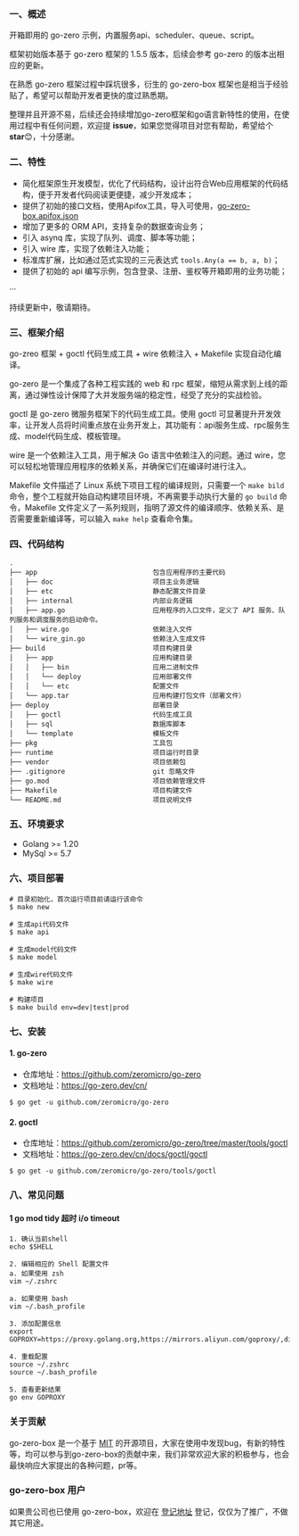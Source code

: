 ### 一、概述

开箱即用的 go-zero 示例，内置服务api、scheduler、queue、script。

框架初始版本基于 go-zero 框架的 1.5.5 版本，后续会参考 go-zero 的版本出相应的更新。

在熟悉 go-zero 框架过程中踩坑很多，衍生的 go-zero-box 框架也是相当于经验贴了，希望可以帮助开发者更快的度过熟悉期。

整理并且开源不易，后续还会持续增加go-zero框架和go语言新特性的使用，在使用过程中有任何问题，欢迎提 **issue**，如果您觉得项目对您有帮助，希望给个 **star**😊，十分感谢。

### 二、特性

- 简化框架原生开发模型，优化了代码结构，设计出符合Web应用框架的代码结构，便于开发者代码阅读更便捷，减少开发成本；
- 提供了初始的接口文档，使用Apifox工具，导入可使用，[go-zero-box.apifox.json](https://github.com/prf16/go-zero-box/blob/main/go-zero-box.apifox.json)
- 增加了更多的 ORM API，支持复杂的数据查询业务；
- 引入 asynq 库，实现了队列、调度、脚本等功能；
- 引入 wire 库，实现了依赖注入功能；
- 标准库扩展，比如通过范式实现的三元表达式 ```tools.Any(a == b, a, b)```；
- 提供了初始的 api 编写示例，包含登录、注册、鉴权等开箱即用的业务功能；

···

持续更新中，敬请期待。

### 三、框架介绍

go-zreo 框架 + goctl 代码生成工具 + wire 依赖注入 + Makefile 实现自动化编译。

go-zero 是一个集成了各种工程实践的 web 和 rpc 框架，缩短从需求到上线的距离，通过弹性设计保障了大并发服务端的稳定性，经受了充分的实战检验。

goctl 是 go-zero 微服务框架下的代码生成工具。使用 goctl 可显著提升开发效率，让开发人员将时间重点放在业务开发上，其功能有：api服务生成、rpc服务生成、model代码生成、模板管理。

wire 是一个依赖注入工具，用于解决 Go 语言中依赖注入的问题。通过 wire，您可以轻松地管理应用程序的依赖关系，并确保它们在编译时进行注入。

Makefile 文件描述了 Linux 系统下项目工程的编译规则，只需要一个 `make bild` 命令，整个工程就开始自动构建项目环境，不再需要手动执行大量的 `go build` 命令，Makefile 文件定义了一系列规则，指明了源文件的编译顺序、依赖关系、是否需要重新编译等，可以输入 `make help` 查看命令集。

### 四、代码结构

```text
.
├── app                             包含应用程序的主要代码
│   ├── doc                         项目主业务逻辑
│   ├── etc                         静态配置文件目录
│   ├── internal                    内部业务逻辑
│   ├── app.go                      应用程序的入口文件，定义了 API 服务、队列服务和调度服务的启动命令。
│   ├── wire.go                     依赖注入文件
│   └── wire_gin.go                 依赖注入生成文件
├── build                           项目构建目录
│   ├── app                         应用构建目录  
│   │   ├── bin                     应用二进制文件
│   │   └── deploy                  应用部署文件                 
│   │   └── etc                     配置文件         
│   └── app.tar                     应用构建打包文件（部署文件）         
├── deploy                          部署目录
│   ├── goctl                       代码生成工具                       
│   ├── sql                         数据库脚本
│   └── template                    模板文件 
├── pkg                             工具包
├── runtime                         项目运行时目录
├── vendor                          项目依赖包
├── .gitignore                      git 忽略文件
├── go.mod                          项目依赖管理文件
├── Makefile                        项目构建文件
└── README.md                       项目说明文件
```

### 五、环境要求
- Golang >= 1.20
- MySql >= 5.7

### 六、项目部署
```shell
# 目录初始化，首次运行项目前请运行该命令
$ make new

# 生成api代码文件
$ make api

# 生成model代码文件
$ make model

# 生成wire代码文件
$ make wire

# 构建项目
$ make build env=dev|test|prod

```

### 七、安装
#### 1. go-zero
- 仓库地址：https://github.com/zeromicro/go-zero
- 文档地址：https://go-zero.dev/cn/

```shell
$ go get -u github.com/zeromicro/go-zero
```

#### 2. goctl
- 仓库地址：https://github.com/zeromicro/go-zero/tree/master/tools/goctl
- 文档地址：https://go-zero.dev/cn/docs/goctl/goctl

```shell
$ go get -u github.com/zeromicro/go-zero/tools/goctl
```

### 八、常见问题
#### 1 go mod tidy 超时 i/o timeout
```
1. 确认当前shell
echo $SHELL

2. 编辑相应的 Shell 配置文件
a. 如果使用 zsh
vim ~/.zshrc

a. 如果使用 bash
vim ~/.bash_profile

3. 添加配置信息
export GOPROXY=https://proxy.golang.org,https://mirrors.aliyun.com/goproxy/,direct

4. 重载配置
source ~/.zshrc
source ~/.bash_profile

5. 查看更新结果
go env GOPROXY
```

### 关于贡献

go-zero-box 是一个基于 [MIT](https://github.com/prf16/go-zero-box/blob/main/LICENSE) 的开源项目，大家在使用中发现bug，有新的特性等，均可以参与到go-zero-box的贡献中来，我们非常欢迎大家的积极参与，也会最快响应大家提出的各种问题，pr等。

### go-zero-box 用户

如果贵公司也已使用 go-zero-box，欢迎在 [登记地址](https://github.com/prf16/go-zero-box/issues/1) 登记，仅仅为了推广，不做其它用途。


